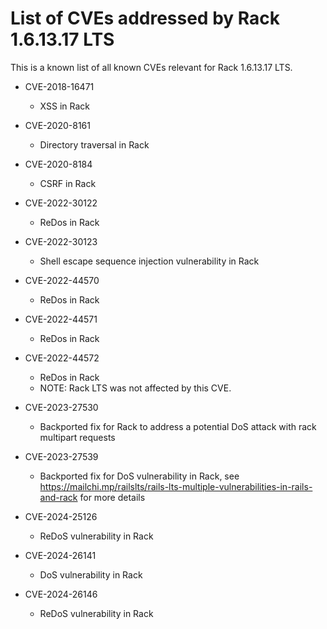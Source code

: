 # List of CVEs addressed by Rack 1.6.13.17 LTS

This is a known list of all known CVEs relevant for Rack 1.6.13.17 LTS.

- CVE-2018-16471
  - XSS in Rack

- CVE-2020-8161
  - Directory traversal in Rack

- CVE-2020-8184
  - CSRF in Rack

- CVE-2022-30122
  - ReDos in Rack

- CVE-2022-30123
  - Shell escape sequence injection vulnerability in Rack

- CVE-2022-44570
  - ReDos in Rack

- CVE-2022-44571
  - ReDos in Rack

- CVE-2022-44572
  - ReDos in Rack
  - NOTE: Rack LTS was not affected by this CVE.

- CVE-2023-27530
  - Backported fix for Rack to address a potential DoS attack with rack multipart requests

- CVE-2023-27539
  - Backported fix for DoS vulnerability in Rack, see https://mailchi.mp/railslts/rails-lts-multiple-vulnerabilities-in-rails-and-rack for more details

- CVE-2024-25126
  - ReDoS vulnerability in Rack

- CVE-2024-26141
  - DoS vulnerability in Rack

- CVE-2024-26146
  - ReDoS vulnerability in Rack
